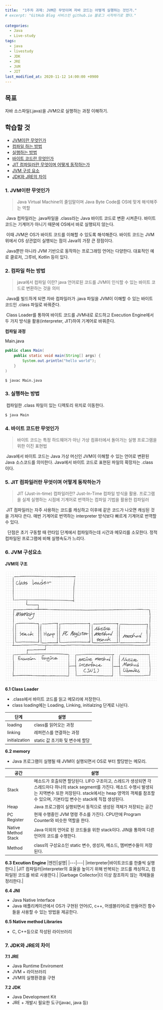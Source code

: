 ```yaml
---
title:  "1주차 과제: JVM은 무엇이며 자바 코드는 어떻게 실행하는 것인가."
# excerpt: "GitHub Blog 서비스인 github.io 블로그 시작하기로 했다."

categories:
  - Java
  - Live-study
tags:
  - java
  - livestudy
  - JDK
  - JRE
  - JVM
  - JIT
last_modified_at: 2020-11-12 14:00:00 +0900
---
```


## 목표
 자바 소스파일(.java)을 JVM으로 실행하는 과정 이해하기.

## 학습할 것
 * [JVM이란 무엇인가](#1-jvm이란-무엇인가) 
 * [컴파일 하는 방법](#2-컴파일-하는-방법)
 * [실행하는 방법](#3-실행하는-방법)
 * [바이트 코드란 무엇인가](#4-바이트-코드란-무엇인가)
 * [JIT 컴파일러란 무엇이며 어떻게 동작하는가](#5-jit-컴파일러란-무엇이며-어떻게-동작하는가)
 * [JVM 구성 요소](#6-jvm-구성요소)
 * [JDK와 JRE의 차이](#7-jdk와-jre의-차이)


### 1. JVM이란 무엇인가
> Java Virtual Machine의 줄임말이며 Java Byte Code를 OS에 맞게 해석해주는 역할
 
&nbsp;Java 컴파일러는 .java파일을 .class라는 Java 바이트 코드로 변환 시켜준다. 바이트 코드는 기계어가 아니기 때문에 OS에서 바로 실행되지 않는다. 

&nbsp;이때 JVM은 OS가 바이트 코드를 이해할 수 있도록 해석해준다. 바이트 코드는 JVM 위에서 OS 상관없이 실행되는 점이 Java의 가장 큰 장점이다. 

&nbsp;Java뿐만 아니라 JVM 기반으로 동작하는 프로그래밍 언어는 다양한다. 대표적인 예로 클로저, 그루비, Kotlin 등이 있다.

### 2. 컴파일 하는 방법
> java에서 컴파일 이란?
> java 언어로된 코드를 JVM이 인식할 수 있는 바이트 코드로 변환하는 것을 의미

&nbsp;Java를 빌드하게 되면 자바 컴파일러가 .java 파일을 JVM이 이해할 수 있는 바이트 코드인 .class 파일로 바꿔준다. 

&nbsp;Class Loader를 통하여 바이트 코드를 JVM내로 로드하고 Execution Engine에서 두 가지 방식을 활용(interpreter, JIT)하여 기계어로 바꿔준다.

__컴파일 과정__

Main.java

```java
public class Main(
    public static void main(String[] args) {
        System.out.println("hello world");
    }
)
``` 

```bash
$ javac Main.java
```

### 3. 실행하는 방법

&nbsp;컴파일한 .class 파일이 있는 디렉토리 위치로 이동한다.

```bash
$ java Main
```

### 4. 바이트 코드란 무엇인가
> 바이트 코드는 특정 하드웨어가 아닌 가상 컴퓨터에서 돌아가는 실행 프로그램을 위한 이진 표현법

&nbsp;Java에서 바이트 코드는 Java 가상 머신인 JVM이 이해할 수 있는 언어로 변환된 Java 소스코드를 의미한다. Java에서 바이트 코드로 표현된 파일의 확장자는 .class 이다.

### 5. JIT 컴파일러란 무엇이며 어떻게 동작하는가


> JIT (Just-in-time) 컴파일러란?
> Just-In-Time 컴파일 방식을 활용. 프로그램을 실제 실행하는 시점에 기계어로 번역하는 컴파일 기법을 활용한 컴파일러

&nbsp;JIT 컴파일러는 자주 사용하는 코드를 캐싱하고 이후에 같은 코드가 나오면 캐싱된 것을 가져다 쓴다. 매번 기계어로 번역하는 interpreter 방식보다 빠르게 기계어로 번역할 수 있다.

&nbsp; 단점은 초기 구동할 때 런타임 단계에서 컴파일하는데 시간과 메모리를 소모한다. 정적 컴파일된 프로그램에 비해 실행속도가 느리다.

### 6. JVM 구성요소

__JVM의 구조__

![JVM](/assets/images/live-study/jvm.jpg)

__6.1 Class Loader__
 - .class에서 바이트 코드를 읽고 메모리에 저장한다.
 - class loading에는 Loading, Linking, initialzing 단계로 나뉜다.

 
 |단계|설명|
 |---|---| 
 |loading|class를 읽어오는 과정|
 |linking|레퍼런스를 연결하는 과정|
 |initialzation|static 값 초기화 및 변수에 할당|


__6.2 memory__
 - Java 프로그램이 실행될 때 JVM이 실행되면서 OS로 부터 할당받는 메모리.

 |공간|설명|
 |---|---|
 |Stack|메소드가 호출되면 할당된다. LIFO 구조이고, 스레드가 생성되면 각 스레드마다 하나의 stack segment를 가진다. 메소드 수행시 발생되는 지역변수 또한 저장된다. stack에서는 heap 영역의 객체를 참조할 수 있으며, 기본타입 변수는 stack에 직접 생성된다.| 
 |Heap|Java 프로그램이 실행되면서 동적으로 생성된 객체가 저장되는 공간|
 |PC Register|현재 수행중인 JVM 명령 주소를 가진다. CPU안에 Program Counter와 비슷한 역할을 한다.|
 |Native Method Stack|Java 이외의 언어로 된 코드들을 위한 stack이다. JIN을 통하여 다른 언어의 코드를 수행한다.|
 |Method|class의 구성요소인 static 변수, 생성자, 메소드, 멤버변수들이 저장된다.|


 __6.3 Excution Engine__
|엔진|설명|
|---|---|
|interpreter|바이트코드를 한줄씩 실행한다.|
|JIT 컴파일러|interpreter의 효율을 높이기 위해 반복되는 코드를 캐싱하고, 컴파일된 코드를 바로 사용한다.|
|Garbage Collector|더 이상 참조하지 않는 객체들을 정리한다.|

__6.4 JNI__
 - Java Native Interface
 - Java 애플리케이션에서 OS가 구현된 언어(C, c++, 어셈블리어)로 만들어진 함수들을 사용할 수 있는 방법을 제공한다.

__6.5 Native method Libraries__
 - C, C++등으로 작성된 라이브러리


### 7. JDK와 JRE의 차이

__7.1 JRE__
 - Java Runtime Enviroment
 - JVM + 라이브러리
 - JVM의 실행환경을 구현

__7.2 JDK__
 - Java Development Kit
 - JRE + 개발시 필요한 도구(javac, java 등)
